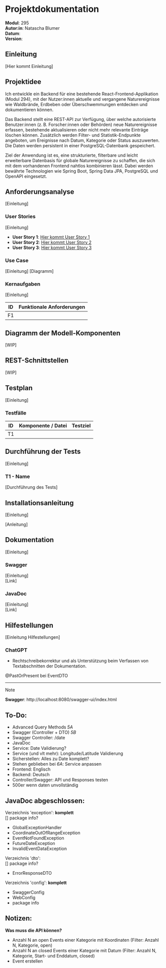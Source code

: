 # Projektdokumentation
**Modul**: 295   
**Autor:in**: Natascha Blumer  
**Datum**:  
**Version**:  

## Einleitung
[Hier kommt Einleitung]

## Projektidee
Ich entwickle ein Backend für eine bestehende React-Frontend-Applikation (Modul 294), mit der Nutzer:innen aktuelle und vergangene Naturereignisse wie Waldbrände, Erdbeben oder Überschwemmungen entdecken und dokumentieren können.

Das Backend stellt eine REST-API zur Verfügung, über welche autorisierte Benutzer:innen (z. B. Forscher:innen oder Behörden) neue Naturereignisse erfassen, bestehende aktualisieren oder nicht mehr relevante Einträge löschen können. Zusätzlich werden Filter- und Statistik-Endpunkte angeboten, um Ereignisse nach Datum, Kategorie oder Status auszuwerten. Die Daten werden persistent in einer PostgreSQL-Datenbank gespeichert.

Ziel der Anwendung ist es, eine strukturierte, filterbare und leicht erweiterbare Datenbasis für globale Naturereignisse zu schaffen, die sich mit dem vorhandenen Frontend nahtlos kombinieren lässt. Dabei werden bewährte Technologien wie Spring Boot, Spring Data JPA, PostgreSQL und OpenAPI eingesetzt.

## Anforderungsanalyse
[Einleitung]

### User Stories
[Einleitung]

- **User Story 1**: [Hier kommt User Story 1](https://github.com/Coding-Miffy/LB-Projekt-M295/issues/1)
- **User Story 2**: [Hier kommt User Story 2](https://github.com/Coding-Miffy/LB-Projekt-M295/issues/2)
- **User Story 3**: [Hier kommt User Story 3](https://github.com/Coding-Miffy/LB-Projekt-M295/issues/3)

### Use Case
[Einleitung]
[Diagramm]

### Kernaufgaben
[Einleitung]

| ID | Funktionale Anforderungen |
| :-: | :-- |
| F1 |  |

## Diagramm der Modell-Komponenten
[WIP]

## REST-Schnittstellen
[WIP]

## Testplan
[Einleitung]

### Testfälle
| ID | Komponente / Datei | Testziel |
| :-: | :-- | :-- |
| T1 |  |  |

## Durchführung der Tests
[Einleitung]

### T1 - Name
[Durchführung des Tests]

## Installationsanleitung
[Einleitung]

[Anleitung]

## Dokumentation
[Einleitung]

### Swagger
[Einleitung]  
[Link]

### JavaDoc
[Einleitung]  
[Link]

## Hilfestellungen
[Einleitung Hilfestellungen]

### ChatGPT
- Rechtschreibekorrektur und als Unterstützung beim Verfassen von Textabschnitten der Dokumentation.

@PastOrPresent bei EventDTO

---
>[!NOTE]
>**Swagger**: http://localhost:8080/swagger-ui/index.html

## To-Do:  
- Advanced Query Methods *5A*
- Swagger (Controller + DTO) *5B*
- Swagger Controller: /date
- JavaDoc
- Service: Date Validierung?
- Service (und vlt mehr): Longitude/Latitude Validierung
- Sicherstellen: Alles zu Date komplett?
- Stehen geblieben bei *6A*: Service anpassen
- Frontend: Englisch
- Backend: Deutsch
- Controller/Swagger: API und Responses testen
- 500er wenn daten unvollständig

## JavaDoc abgeschlossen:
Verzeichnis 'exception': **komplett**  
[] package info?
- GlobalExceptionHandler
- CoordinateOutOfRangeException
- EventNotFoundException
- FutureDateException
- InvalidEventDataException

Verzeichnis 'dto':  
[] package info?
- ErrorResponseDTO

Verzeichnis 'config': **komplett**  
- SwaggerConfig
- WebConfig
- package info

## Notizen:
**Was muss die API können?**
- Anzahl N an open Events einer Kategorie mit Koordinaten (Filter: Anzahl N, Kategorie, open)
- Anzahl N an closed Events einer Kategorie mit Datum (Filter: Anzahl N, Kategorie, Start- und Enddatum, closed)
- Event erstellen
